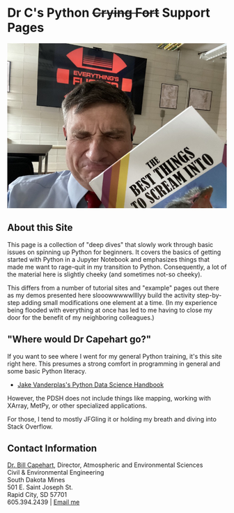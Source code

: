 # Dr C's Python ~~Crying Fort~~ Support Pages
![Dr C Is Having a Bad Day](images/rage_crying.jpeg)


## About this Site

This page is a collection of "deep dives" that slowly work through basic issues on spinning up Python for beginners.  It covers the basics of getting started with Python in a Jupyter Notebook and emphasizes things that made me want to rage-quit in my transition to Python.  Consequently, a lot of the material here is slightly cheeky (and sometimes not-so cheeky).

This differs from a number of tutorial sites and "example" pages out there as my demos presented here slooowwwwwllllyy build the activity step-by-step adding small modifications one element at a time.  (In my experience being flooded with everything at once has led to me having to close my door for the benefit of my neighboring colleagues.)


## "Where would Dr Capehart go?"  

If you want to see where I went for my general Python training, it's this site right here.  This presumes a strong comfort in programming in general and some basic Python literacy.

*  [Jake Vanderplas's Python Data Science Handbook](https://jakevdp.github.io/PythonDataScienceHandbook/)

However, the PDSH does not include things like mapping, working with XArray, MetPy, or other specialized applications.

For those, I tend to mostly JFGIing it or holding my breath and diving into Stack Overflow.  

## Contact Information

[Dr. Bill Capehart](https://www.sdsmt.edu/about/directory/capehart_-william.html), Director, Atmospheric and Environmental Sciences<br>
Civil & Environmental Engineering<br>
South Dakota Mines<br>
501 E. Saint Joseph St.<br> Rapid City, SD 57701<br>
605.394.2439 | <a href="mailto:{{ site.email | encode_email }}" title="Contact me">Email me</a>
